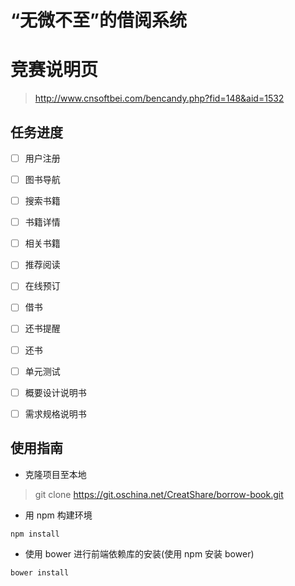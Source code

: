 # “无微不至”的借阅系统

# 竞赛说明页

> http://www.cnsoftbei.com/bencandy.php?fid=148&aid=1532

## 任务进度

- [ ] 用户注册
- [ ] 图书导航
- [ ] 搜索书籍
- [ ] 书籍详情
- [ ] 相关书籍
- [ ] 推荐阅读
- [ ] 在线预订
- [ ] 借书
- [ ] 还书提醒
- [ ] 还书

- [ ] 单元测试
- [ ] 概要设计说明书
- [ ] 需求规格说明书

## 使用指南

* 克隆项目至本地

> git clone https://git.oschina.net/CreatShare/borrow-book.git

* 用 npm 构建环境

```
npm install
```

* 使用 bower 进行前端依赖库的安装(使用 npm 安装 bower)

```
bower install
```